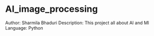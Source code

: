 # AI_image_processing
Author: Sharmila Bhaduri
Description: This project all about AI and Ml
Language: Python
